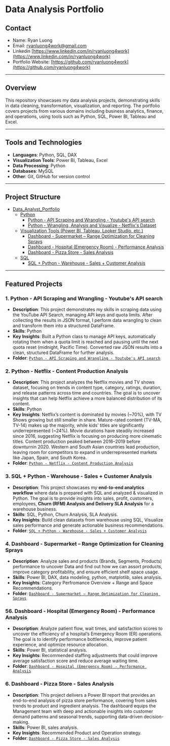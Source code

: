 # Data Analysis Portfolio

## Contact

- Name: Ryan Luong
- Email: [ryanluong4work@gmail.com](mailto:ryanluong4work@gmail.com)
- Linkedin [https://www.linkedin.com/in/ryanluong4work](https://www.linkedin.com/in/ryanluong4work)
- Portfolio Website: [https://github.com/ryanluong4work](https://github.com/ryanluong4work)

---

## Overview
This repository showcases my data analysis projects, demonstrating skills in data cleaning, transformation, visualization, and reporting. The portfolio covers projects from various domains including business analytics, finance, and operations, using tools such as Python, SQL, Power BI, Tableau and Excel.

---

## Tools and Technologies
- **Languages**: Python, SQL, DAX
- **Visualization Tools**: Power BI, Tableau, Excel
- **Data Processing**: Python
- **Databases**: MySQL
- **Other**: Git, GitHub for version control

---

## Project Structure
 - [Data_Analyst_Portfolio](https://github.com/RyanLuong4work/Data_Analyst_Portfolio)
    - [Python](https://github.com/RyanLuong4work/Data_Analyst_Portfolio/tree/main/Python)
      - [Python - API Scraping and Wrangling - Youtube's API search](https://github.com/RyanLuong4work/Data_Analyst_Portfolio/tree/main/Python/Python%20-%20API%20Scraping%20and%20Wrangling%20-%20Youtube's%20API%20search)
      - [Python - Wrangling, Analysis and Visualize - Netflix's Dataset](https://github.com/RyanLuong4work/Data_Analyst_Portfolio/tree/main/Python/Python%20-%20Wrangling%2C%20Analysis%20and%20Visualize%20-%20Netflix's%20Dataset)
    - [Visualization Tools (Power BI, Tableau, Looker Studio, etc.)](https://github.com/RyanLuong4work/Data_Analyst_Portfolio/tree/main/Visualization%20Tools%20(Power%20BI%2C%20Tableau%2C%20Looker%20Studio%2C%20etc.))
      - [Dashboard - Supermarket – Range Optimization for Cleaning Sprays](https://github.com/RyanLuong4work/Data_Analyst_Portfolio/tree/main/Visualization%20Tools%20(Power%20BI%2C%20Tableau%2C%20Looker%20Studio%2C%20etc.)/Dashboard%20-%20%20Supermarket%20–%20Range%20Optimization%20for%20Cleaning%20Sprays)
      - [Dashboard - Hospital (Emergency Room) - Performance Analysis](https://github.com/RyanLuong4work/Data_Analyst_Portfolio/tree/main/Visualization%20Tools%20(Power%20BI%2C%20Tableau%2C%20Looker%20Studio%2C%20etc.)/Dashboard%20-%20Hospital%20(Emergency%20Room)%20-%20Performance%20Analysis)
      - [Dashboard - Pizza Store - Sales Analysis](https://github.com/RyanLuong4work/Data_Analyst_Portfolio/tree/main/Visualization%20Tools%20(Power%20BI%2C%20Tableau%2C%20Looker%20Studio%2C%20etc.)/Dashboard%20-%20Pizza%20Store%20-%20Sales%20Analysis)
    - [SQL](https://github.com/RyanLuong4work/Data_Analyst_Portfolio/tree/main/SQL)
      - [SQL + Python - Warehouse - Sales + Customer Analysis](https://github.com/RyanLuong4work/Data_Analyst_Portfolio/tree/main/SQL/SQL%20%2B%20Python%20-%20Warehouse%20-%20Sales%20%2B%20Customer%20Analysis)
         
---

## Featured Projects

### 1. Python - API Scraping and Wrangling - Youtube's API search
- **Description**: This project demonstrates my skills in scraping data using the YouTube API Search, managing API keys and quota limits. After collecting the results in JSON format, I perform data wrangling to clean and transform them into a structured DataFrame.
- **Skills**: Python
- **Key Insights**: Built a Python class to manage API keys, automatically rotating them when a quota limit is reached and pausing until the next quota reset (midnight, Pacific Time). Converted raw JSON results into a clean, structured DataFrame for further analysis.
- **Folder**: [`Python - API Scraping and Wrangling - Youtube's API search`](https://github.com/RyanLuong4work/Data_Analyst_Portfolio/tree/main/Python/Python%20-%20API%20Scraping%20and%20Wrangling%20-%20Youtube's%20API%20search)


### 2. Python - Netflix - Content Production Analysis
- **Description**: This project analyzes the Netflix movies and TV shows dataset, focusing on trends in content type, category, ratings, duration, and release patterns across time and countries. The goal is to uncover insights that can help Netflix achieve a more balanced distribution of its content.
- **Skills**: Python
- **Key Insights**: Netflix’s content is dominated by movies (~70%), with TV Shows growing but still smaller in share. Mature-rated content (TV-MA, TV-14) makes up the majority, while kids’ titles are significantly underrepresented (~24%). Movie durations have steadily increased since 2016, suggesting Netflix is focusing on producing more cinematic titles. Content production peaked between 2016–2019 before downturnin 2020. Western and South Asian countries lead production, leaving room for competitors to expand in underrepresented markets like Japan, Spain, and South Korea.
- **Folder**: [`Python - Netflix - Content Production Analysis`](https://github.com/RyanLuong4work/Data_Analyst_Portfolio/tree/main/Python%20-%20Netflix%20-%20Content%20Production%20Analysis)

### 3. SQL + Python - Warehouse - Sales + Customer Analysis
- **Description**: This project showcases my **end-to-end analytics workflow** where data is prepared with SQL and analyzed & visualized in Python. The goal is to provide insights into sales, profit, customers, employees, **Churn (RFM) Analysis and Delivery SLA Analysis** for a warehouse business.
- **Skills**: SQL, Python, Churn Analysis, SLA Analysis.
- **Key Insights**: Build clean datasets from warehouse using SQL, Visualize sales performance and generate actionable business recommendations.
- **Folder**: [`SQL + Python - Warehouse - Sales + Customer Analysis`](https://github.com/RyanLuong4work/Data_Analysis_Portfolio/tree/170a793459917fda949c35430e18265b54021e0e/SQL%20%2B%20Python%20-%20Warehouse%20-%20Sales%20%2B%20Customer%20Analysis)

### 4. Dashboard - Supermarket – Range Optimization for Cleaning Sprays
- **Description**: Analyze sales and products (Brands, Segments, Products) performance to uncover Data and find out how we can assort products, improve category profitability, and ensure efficient shelf space usage.
- **Skills**: Power BI, DAX, data modeling, python, matplotlib, sales analysis.
- **Key Insights**: Category Perfromance Overview + Range and Space Recommendations.
- **Folder**: [`Dashboard - Supermarket – Range Optimization for Cleaning Sprays`](https://github.com/RyanLuong4work/Data_Analysis_Portfolio/tree/9c03afbb9132716e5360b79efa06278159a9f07d/Dashboard%20-%20%20Supermarket%20%E2%80%93%20Range%20Optimization%20for%20Cleaning%20Sprays)

### 56. Dashboard - Hospital (Emergency Room) - Performance Analysis
- **Description**: Analyze patient flow, wait times, and satisfaction scores to uncover the efficiency of a hospital’s Emergency Room (ER) operations. The goal is to identify performance bottlenecks, improve patient experience, and optimize resource allocation.
- **Skills**: Power BI, statistical analysis.
- **Key Insights**: Recommended staffing adjustments that could improve average satisfaction score and reduce average waiting time.
- **Folder**: [`Dashboard - Hospital (Emergency Room) - Performance Analysis`](https://github.com/RyanLuong4work/Data_Analysis_Portfolio/tree/9c03afbb9132716e5360b79efa06278159a9f07d/Dashboard%20-%20Hospital%20(Emergency%20Room)%20-%20Performance%20Analysis)

### 6. Dashboard - Pizza Store - Sales Analysis
- **Description**: This project delivers a Power BI report that provides an end-to-end analysis of pizza store performance, covering from sales trends to product and ingredient analysis. The dashboard equips the Management team with deep and actionable insights into customer demand patterns and seasonal trends, supporting data-driven decision-making.
- **Skills**: Power BI, sales analysis.
- **Key Insights**: Recommended Product and Operation strategy.
- **Folder**: [`Dashboard - Pizza Store - Sales Analysis`](https://github.com/RyanLuong4work/Data_Analysis_Portfolio/tree/9c03afbb9132716e5360b79efa06278159a9f07d/Dashboard%20-%20Pizza%20Store%20-%20Sales%20Analysis)
